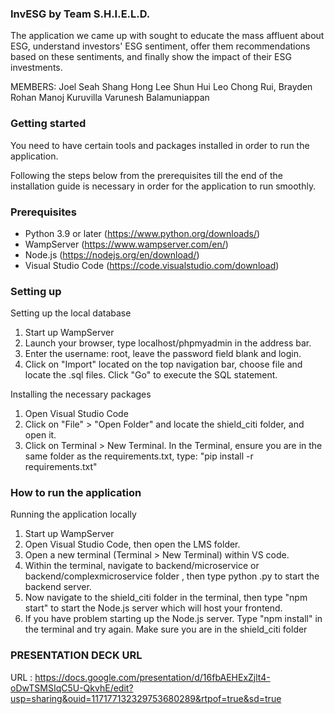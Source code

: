 ### InvESG by Team S.H.I.E.L.D.


The application we came up with sought to educate the mass affluent about ESG, understand investors' ESG sentiment, offer them recommendations based on these sentiments, and finally show the impact of their ESG investments.

MEMBERS:
Joel Seah Shang Hong
Lee Shun Hui
Leo Chong Rui, Brayden
Rohan Manoj Kuruvilla
Varunesh Balamuniappan
### Getting started
You need to have certain tools and packages installed in order to run the application.

Following the steps below from the prerequisites till the end of the installation guide is necessary in order for the application to run smoothly.

### Prerequisites
- Python 3.9 or later (https://www.python.org/downloads/)
- WampServer (https://www.wampserver.com/en/)
- Node.js (https://nodejs.org/en/download/)
- Visual Studio Code (https://code.visualstudio.com/download)

### Setting up

Setting up the local database
1. Start up WampServer
2. Launch your browser, type localhost/phpmyadmin in the address bar.
3. Enter the username: root, leave the password field blank and login.
4. Click on "Import" located on the top navigation bar, choose file and locate the .sql files. Click "Go" to execute the SQL statement.

Installing the necessary packages
1. Open Visual Studio Code
2. Click on "File" > "Open Folder" and locate the shield_citi folder, and open it.
3. Click on Terminal > New Terminal. In the Terminal, ensure you are in the same folder as the requirements.txt, type: "pip install -r requirements.txt"

### How to run the application
Running the application locally
1. Start up WampServer
2. Open Visual Studio Code, then open the LMS folder.
3. Open a new terminal (Terminal > New Terminal) within VS code.
4. Within the terminal, navigate to backend/microservice or backend/complexmicroservice folder , then type python <any file name>.py to start the backend server.
5. Now navigate to the shield_citi folder in the terminal, then type "npm start" to start the Node.js server which will host your frontend.
6. If you have problem starting up the Node.js server. Type "npm install" in the terminal and try again. Make sure you are in the shield_citi folder

### PRESENTATION DECK URL

URL : https://docs.google.com/presentation/d/16fbAEHExZjlt4-oDwTSMSIqC5U-QkvhE/edit?usp=sharing&ouid=117177132329753680289&rtpof=true&sd=true
